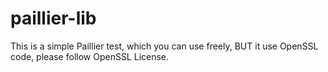 # paillier-lib
This is a simple Paillier test, which you can use freely, BUT it use OpenSSL code, please follow OpenSSL License.
